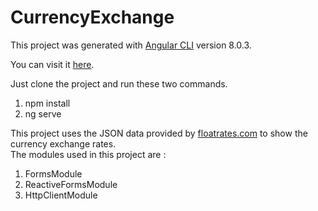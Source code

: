 # CurrencyExchange

This project was generated with [Angular CLI](https://github.com/angular/angular-cli) version 8.0.3.

You can visit it [here](https://akpatel363.github.io/currency-exchange).

Just clone the project and run these two commands.<br>
1. npm install
2. ng serve

This project uses the JSON data provided by [floatrates.com](https://floatrates.com) to show the currency exchange rates.<br>
The modules used in this project are : 
1. FormsModule
2. ReactiveFormsModule
3. HttpClientModule
